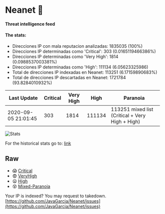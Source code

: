 # Neanet :hocho:
#### Threat intelligence feed
#### The stats:

- Direcciones IP con mala reputacion analizadas: 1835035 (100%)
- Direcciones IP determinadas como 'Critical':  303 (0.0165119466386%)
- Direcciones IP determinadas como 'Very High':  1814 (0.0988537003381%)
- Direcciones IP determinadas como 'High':  111134 (6.05623325986)
- Total de direcciones IP indexadas en Neanet:  113251 (6.17159890683%)
- Total de direcciones IP descartadas en Neanet:  1721784 (93.8284010932%)

| Last Update | Critical | Very High | High | Paranoia |
| --- | --- | --- | --- | --- |
| 2020-09-05 21:01:45 | 303 | 1814 | 111134 | 113251 mixed list (Critical + Very High + High)|

![Stats](https://docs.google.com/spreadsheets/d/e/2PACX-1vSnaNMIXVabIpDJjufMlzH7poXnshF3mgd8Is1g9ytUEzVsP5my4Trn8f-xkoLLQ38xpL3HtmUexLo6/pubchart?oid=501124687&format=image)

For the historical stats go to: [link](/stats.csv)
## Raw
- :scream: [Critical](https://raw.githubusercontent.com/JavaGarcia/Neanet/master/blacklists/neanet_critical.txt)
- :fearful: [VeryHigh](https://raw.githubusercontent.com/JavaGarcia/Neanet/master/blacklists/neanet_veryHigh.txtt)
- :frowning: [High](https://raw.githubusercontent.com/JavaGarcia/Neanet/master/blacklists/neanet_high.txt)
- :dizzy_face: [Mixed-Paranoia](https://raw.githubusercontent.com/JavaGarcia/Neanet/master/blacklists/neanet_all.txt)


Your IP is indexed? You may request to takedown. [https://github.com/JavaGarcia/Neanet/issues](https://github.com/JavaGarcia/Neanet/issues)






























































































































































































































































































































































































































































































































































































